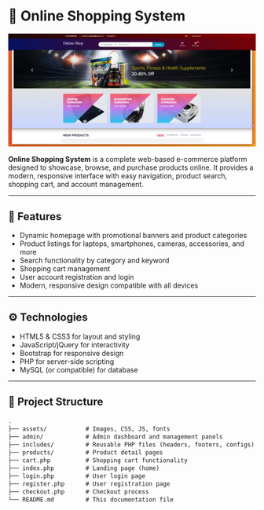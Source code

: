 # 🛒 Online Shopping System

![Online Shop Screenshot](./online-shopping.PNG)

**Online Shopping System** is a complete web-based e-commerce platform designed to showcase, browse, and purchase products online. It provides a modern, responsive interface with easy navigation, product search, shopping cart, and account management.

---

## 🚀 Features
- Dynamic homepage with promotional banners and product categories
- Product listings for laptops, smartphones, cameras, accessories, and more
- Search functionality by category and keyword
- Shopping cart management
- User account registration and login
- Modern, responsive design compatible with all devices

---

## ⚙️ Technologies
- HTML5 & CSS3 for layout and styling
- JavaScript/jQuery for interactivity
- Bootstrap for responsive design
- PHP for server-side scripting
- MySQL (or compatible) for database

---

## 📁 Project Structure
```plaintext
.
├── assets/           # Images, CSS, JS, fonts
├── admin/            # Admin dashboard and management panels
├── includes/         # Reusable PHP files (headers, footers, configs)
├── products/         # Product detail pages
├── cart.php          # Shopping cart functionality
├── index.php         # Landing page (home)
├── login.php         # User login page
├── register.php      # User registration page
├── checkout.php      # Checkout process
└── README.md         # This documentation file
